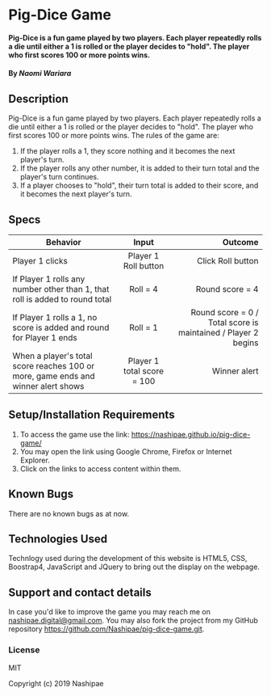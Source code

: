 # Pig-Dice Game

#### Pig-Dice is a fun game played by two players. Each player repeatedly rolls a die until either a 1 is rolled or the player decides to "hold". The player who first scores 100 or more points wins.

#### By *Naomi Wariara*

## Description

Pig-Dice is a fun game played by two players. Each player repeatedly rolls a die until either a 1 is rolled or the player decides to "hold". The player who first scores 100 or more points wins. The rules of the game are:
1. If the player rolls a 1, they score nothing and it becomes the next player's turn.
2. If the player rolls any other number, it is added to their turn total and the player's turn continues.
3. If a player chooses to "hold", their turn total is added to their score, and it becomes the next player's turn.

## Specs
| Behavior        | Input           | Outcome  |
| ------------- |:-------------:| -----:|
| Player 1 clicks | Player 1 Roll button | Click Roll button | Die rolls and number is generated |
| If Player 1 rolls any number other than 1, that roll is added to round total | Roll = 4 | Round score = 4 |
| If Player 1 rolls a 1, no score is added and round for Player 1 ends | Roll = 1 | Round score = 0 / Total score is maintained / Player 2 begins |
| When a player's total score reaches 100 or more, game ends and winner alert shows | Player 1 total score = 100 | Winner alert |

## Setup/Installation Requirements

1. To access the game use the link: https://nashipae.github.io/pig-dice-game/
2. You may open the link using Google Chrome, Firefox or Internet Explorer.
3. Click on the links to access content within them.

## Known Bugs
There are no known bugs as at now.

## Technologies Used
 Technlogy used during the development of this website is  HTML5, CSS, Boostrap4, JavaScript and JQuery to bring out the display on the webpage.

## Support and contact details
In case you'd like to improve the game you may reach me on nashipae.digital@gmail.com. You may also fork the project from my GitHub repository https://github.com/Nashipae/pig-dice-game.git.

### License
MIT

Copyright (c) 2019 Nashipae

